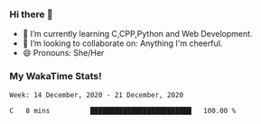 ### Hi there 👋

- 🌱 I’m currently learning C,CPP,Python and Web Development.
- 👯 I’m looking to collaborate on: Anything I'm cheerful.
- 😄 Pronouns: She/Her

### My WakaTime Stats!

<!--START_SECTION:waka-->
```text
Week: 14 December, 2020 - 21 December, 2020

C   8 mins          █████████████████████████   100.00 % 
```
<!--END_SECTION:waka-->
